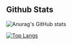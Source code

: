 

##  Github Stats
![Anurag's GitHub stats](https://github-readme-stats.vercel.app/api?username=anekar&show_icons=true&theme=radical)



[![Top Langs](https://github-readme-stats.vercel.app/api/top-langs/?username=anekar&layout=compact)](https://github.com/anekar/github-readme-stats)

